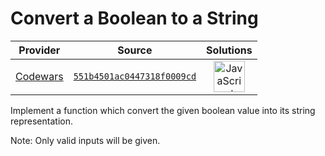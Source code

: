 [_metadata_:generated]: - "true"

# Convert a Boolean to a String

<!-- INFO TABLE BEGIN -->

| Provider                                        | Source                                                                               | Solutions                                                                                                                                                    |
| :---------------------------------------------: | :----------------------------------------------------------------------------------: | :----------------------------------------------------------------------------------------------------------------------------------------------------------: |
| [Codewars](../../../docs/providers/Codewars.md) | [`551b4501ac0447318f0009cd`](https://www.codewars.com/kata/551b4501ac0447318f0009cd) | [<img src="https://res.cloudinary.com/rascaltwo/image/upload/v1631924076/javascript_ehszr7.svg" alt="JavaScript" title="JavaScript" width="50" />](solve.js) |

<!-- INFO TABLE END -->

Implement a function which convert the given boolean value into its string representation.

Note: Only valid inputs will be given.
